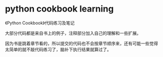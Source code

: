 # python cookbook learning
《Python Cookbook》代码练习及笔记

大部分代码都是来自书上的例子，注释部分加入自己的理解和一些扩展。

因为书是跳着章节看的，所以提交的代码也不会按章节顺序来，还有可能一些觉得太简单的就不敲代码练习了，脑补下执行结果就算过了。